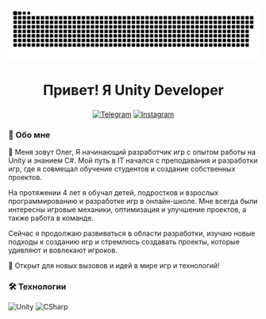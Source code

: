 <p align="center">
 <img width="1300" src="assets/github-snake.svg" alt="snake"/>
</p>

###

<h1 align="center">Привет! Я Unity Developer</h1>

###

<div align="center">

  [![Telegram](https://img.shields.io/badge/-Telegram-090909?style=for-the-badge&logo=telegram&logoColor=27A0D9)](https://t.me/Olegus26)
  [![Instagram](https://img.shields.io/badge/-Instagram-090909?style=for-the-badge&logo=instagram&logoColor=B4068E)](https://www.instagram.com/oleg_omelchenko26)
  
</div>

### 👾  Обо мне

👋 Меня зовут Олег, Я начинающий разработчик игр с опытом работы на Unity и знанием C#. Мой путь в IT начался с преподавания и разработки игр, где я совмещал обучение студентов и создание собственных проектов.

На протяжении 4 лет я обучал детей, подростков и взрослых программированию и разработке игр в онлайн-школе. Мне всегда были интересны игровые механики, оптимизация и улучшение проектов, а также работа в команде.

Сейчас я продолжаю развиваться в области разработки, изучаю новые подходы к созданию игр и стремлюсь создавать проекты, которые удивляют и вовлекают игроков.

🌱 Открыт для новых вызовов и идей в мире игр и технологий!

### 🛠 Технологии

![Unity](https://img.shields.io/badge/-Unity-090909?style=for-the-badge&logo=unity)
![CSharp](https://img.shields.io/badge/-CSharp-090909?style=for-the-badge&logo=csharp&logoColor=37E1FF)

